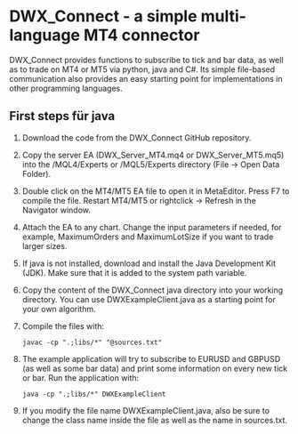 # DWX_Connect - a simple multi-language MT4 connector

DWX_Connect provides functions to subscribe to tick and bar data, as well as to trade on MT4 or MT5 via python, java and C#. Its simple file-based communication also provides an easy starting point for implementations in other programming languages.


## First steps für java

1. Download the code from the DWX_Connect GitHub repository.

1. Copy the server EA (DWX_Server_MT4.mq4 or DWX_Server_MT5.mq5) into the /MQL4/Experts or /MQL5/Experts directory (File -> Open Data Folder).

1. Double click on the MT4/MT5 EA file to open it in MetaEditor. Press F7 to compile the file. Restart MT4/MT5 or rightclick -> Refresh in the Navigator window.

1. Attach the EA to any chart. Change the input parameters if needed, for example, MaximumOrders and MaximumLotSize if you want to trade larger sizes.

1. If java is not installed, download and install the Java Development Kit (JDK). Make sure that it is added to the system path variable. 

1. Copy the content of the DWX_Connect java directory into your working directory. You can use DWXExampleClient.java as a starting point for your own algorithm. 

1. Compile the files with:

    ```console
    javac -cp ".;libs/*" "@sources.txt"
    ```

1. The example application will try to subscribe to EURUSD and GBPUSD (as well as some bar data) and print some information on every new tick or bar. Run the application with:

    ```console
    java -cp ".;libs/*" DWXExampleClient
    ```
 1. If you modify the file name DWXExampleClient.java, also be sure to change the class name inside the file as well as the name in sources.txt. 
 
